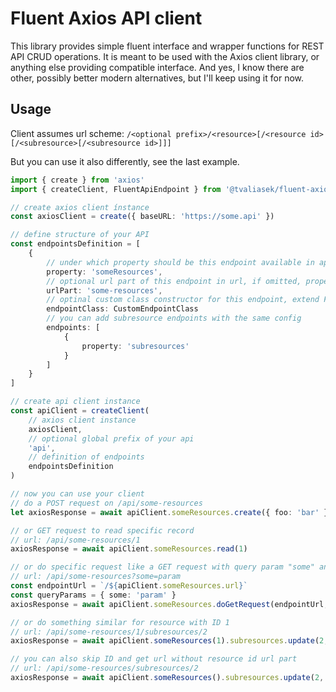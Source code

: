 # Fluent Axios API client

This library provides simple fluent interface and wrapper functions for REST API CRUD operations. It is meant to be
used with the Axios client library, or anything else providing compatible interface. And yes, I know there are other, possibly better modern alternatives, but I'll keep using it for now.

## Usage
Client assumes url scheme: `/<optional prefix>/<resource>[/<resource id>[/<subresource>[/<subresource id>]]]`

But you can use it also differently, see the last example.

``` ts
import { create } from 'axios'
import { createClient, FluentApiEndpoint } from '@tvaliasek/fluent-axios-api-client'

// create axios client ínstance
const axiosClient = create({ baseURL: 'https://some.api' })

// define structure of your API
const endpointsDefinition = [
    {
        // under which property should be this endpoint available in api instance
        property: 'someResources',
        // optional url part of this endpoint in url, if omitted, property value is used
        urlPart: 'some-resources',
        // optinal custom class constructor for this endpoint, extend FluentApiEndpoint class and add your methods etc.
        endpointClass: CustomEndpointClass
        // you can add subresource endpoints with the same config
        endpoints: [
            {
                property: 'subresources'
            }    
        ]
    }
]

// create api client instance
const apiClient = createClient(
    // axios client instance
    axiosClient,
    // optional global prefix of your api
    'api',
    // definition of endpoints
    endpointsDefinition
)

// now you can use your client 
// do a POST request on /api/some-resources
let axiosResponse = await apiClient.someResources.create({ foo: 'bar' })

// or GET request to read specific record
// url: /api/some-resources/1
axiosResponse = await apiClient.someResources.read(1)

// or do specific request like a GET request with query param "some" and with custom request config
// url: /api/some-resources?some=param
const endpointUrl = `/${apiClient.someResources.url}`
const queryParams = { some: 'param' }
axiosResponse = await apiClient.someResources.doGetRequest(endpointUrl, queryParams, { withCredentials: true })

// or do something similar for resource with ID 1
// url: /api/some-resources/1/subresources/2
axiosResponse = await apiClient.someResources(1).subresources.update(2, { update: 'data' })

// you can also skip ID and get url without resource id url part
// url: /api/some-resources/subresources/2
axiosResponse = await apiClient.someResources().subresources.update(2, { update: 'data' })

```
